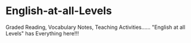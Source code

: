 # English-at-all-Levels
Graded Reading, Vocabulary Notes, Teaching Activities…… "English at all Levels" has Everything here!!!
